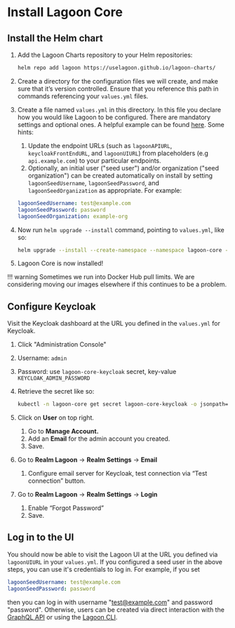# Install Lagoon Core

## Install the Helm chart

1. Add the Lagoon Charts repository to your Helm repositories:

    ```bash title="Add Lagoon Charts repository"
    helm repo add lagoon https://uselagoon.github.io/lagoon-charts/
    ```

2. Create a directory for the configuration files we will create, and make sure that it’s version controlled. Ensure that you reference this path in commands referencing your `values.yml` files.
3. Create a file named `values.yml` in this directory. In this file you declare how you would like Lagoon to be configured. There are mandatory settings and optional ones. A helpful example can be found [here](https://github.com/uselagoon/lagoon-charts/blob/main/charts/lagoon-core/ci/linter-values.yaml). Some hints: 
   1. Update the endpoint URLs (such as `lagoonAPIURL`, `keycloakFrontEndURL`, and `lagoonUIURL`) from placeholders (e.g `api.example.com`) to your particular endpoints.
   2. Optionally, an initial user ("seed user") and/or organization ("seed organization") can be created automatically on install by setting `lagoonSeedUsername`, `lagoonSeedPassword`, and `lagoonSeedOrganization` as appropriate. For example:

   ```yaml title="Setting an initial user and organization"
   lagoonSeedUsername: test@example.com
   lagoonSeedPassword: password
   lagoonSeedOrganization: example-org
   ```

4. Now run `helm upgrade --install` command, pointing to `values.yml`, like so:

    ```bash title="Upgrade Helm with values.yml"
    helm upgrade --install --create-namespace --namespace lagoon-core -f values.yml lagoon-core lagoon/lagoon-core`
    ```

5. Lagoon Core is now installed!

!!! warning
    Sometimes we run into Docker Hub pull limits. We are considering moving our images elsewhere if this continues to be a problem.

## Configure Keycloak

Visit the Keycloak dashboard at the URL you defined in the `values.yml` for Keycloak.

1. Click "Administration Console"
2. Username: `admin`
3. Password: use `lagoon-core-keycloak` secret, key-value `KEYCLOAK_ADMIN_PASSWORD`
4. Retrieve the secret like so:

    ```bash title="Retrieve secret"
    kubectl -n lagoon-core get secret lagoon-core-keycloak -o jsonpath="{.data.KEYCLOAK_ADMIN_PASSWORD}" | base64 --decode
    ```

5. Click on **User** on top right.
   1. Go to **Manage Account.**
   2. Add an **Email** for the admin account you created.
   3. Save.
6. Go to **Realm Lagoon** -> **Realm Settings** -> **Email**
   1. Configure email server for Keycloak, test connection via “Test connection” button.
7. Go to **Realm Lagoon** -> **Realm Settings** -> **Login**
   1. Enable “Forgot Password”
   2. Save.

## Log in to the UI

You should now be able to visit the Lagoon UI at the URL you defined via `lagoonUIURL` in your `values.yml`.
If you configured a seed user in the above steps, you can use it's credentials to log in.
For example, if you set

   ```yaml
   lagoonSeedUsername: test@example.com
   lagoonSeedPassword: password
   ```
then you can log in with username "test@example.com" and password "password".
Otherwise, users can be created via direct interaction with the [GraphQL API](../interacting/graphql-queries.md) or using the [Lagoon CLI](lagoon-cli.md). 
